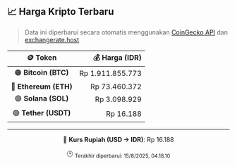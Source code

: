 

<!-- HARGA_KRIPTO -->
## 📈 Harga Kripto Terbaru

> Data ini diperbarui secara otomatis menggunakan [CoinGecko API](https://www.coingecko.com/) dan [exchangerate.host](https://exchangerate.host/)

<div align="center">

| 🪙 Token | 💰 Harga (IDR) |
|:------:|---------------:|
| 🟠 **Bitcoin (BTC)**   | Rp 1.911.855.773 |
| 🔵 **Ethereum (ETH)**  | Rp 73.460.372 |
| 🟣 **Solana (SOL)**    | Rp 3.098.929 |
| 🟢 **Tether (USDT)**   | Rp 16.188 |

---

💱 **Kurs Rupiah (USD → IDR)**: Rp 16.188

🕒 <sub>Terakhir diperbarui: 15/8/2025, 04.18.10</sub>

</div>
<!-- /HARGA_KRIPTO -->